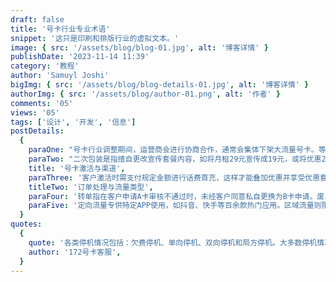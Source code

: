 ```yaml
---
draft: false
title: '号卡行业专业术语'
snippet: '这只是印刷和排版行业的虚拟文本。'
image: { src: '/assets/blog/blog-01.jpg', alt: '博客详情' }
publishDate: '2023-11-14 11:39'
category: '教程'
author: 'Samuyl Joshi'
bigImg: { src: '/assets/blog/blog-details-01.jpg', alt: '博客详情' }
authorImg: { src: '/assets/blog/author-01.png', alt: '作者' }
comments: '05'
views: '05'
tags: ['设计', '开发', '信息']
postDetails:
  {
    paraOne: "号卡行业调整期间，运营商会进行协商合作，通常会集体下架大流量号卡。等待协商完成后，新的套餐会陆续恢复上架。协议期（也称合约期）要求客户必须使用满指定月数，提前改套餐或注销需支付违约金。",
    paraTwo: "二次包装是指擅自更改宣传套餐内容，如将月租29元宣传成19元，或将优惠2年宣传成20年等。这种行为涉嫌虚假宣传，严格禁止。运营商对新入网用户设有考核期，要求客户保持次月在网，即正常使用到第二个月月底。",
    title: '号卡激活与渠道',
    paraThree: '客户激活时需支付规定金额进行话费首充，这样才能叠加优惠并享受优惠套餐。172号卡后台商品专属链接中会标明首充金额和渠道。线上渠道（互联网渠道/电渠）允许通过电商、私域、信息流广告等无需面对面的方式推广，禁止线下推广如地推、摆摊等。',
    titleTwo: '订单处理与流量类型',
    paraFour: '转单指在客户申请A卡审核不通过时，未经客户同意私自更换为B卡申请。废单则是在客户不知情的情况下私自申请号卡。API对接指与运营商系统直接连接，订单状态自动回传。选号分为下单时选号和激活时选号，归属地通常不可选。部分套餐支持未用完的流量、通话、短信结转到下月。',
    paraFive: '定向流量专供特定APP使用，如抖音、快手等百余款热门应用。区域流量则限定在特定地区使用，如北京区域专属流量。风控异常时系统会采取单停、双停或局停等措施，通常需要二次实名认证才能恢复正常使用。',
  }
quotes:
  {
    quote: '各类停机情况包括：欠费停机、单向停机、双向停机和局方停机。大多数停机情况可通过二次实名认证恢复使用，欠停则只需要补充话费即可。',
    author: '172号卡客服',
  }
---
```

